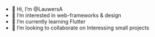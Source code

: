 - 👋 Hi, I’m @LauwersA
- 👀 I’m interested in web-frameworks & design
- 🌱 I’m currently learning Flutter
- 💞️ I’m looking to collaborate on Interessing small projects

<!---
LauwersA/LauwersA is a ✨ special ✨ repository because its `README.md` (this file) appears on your GitHub profile.
You can click the Preview link to take a look at your changes.
--->

